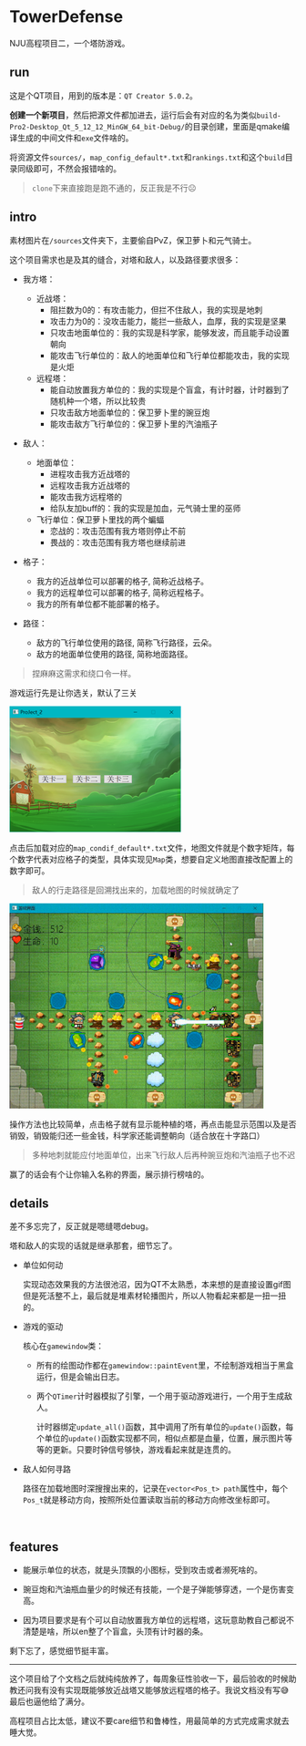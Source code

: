 # TowerDefense

NJU高程项目二，一个塔防游戏。



## run

这是个QT项目，用到的版本是：`QT Creator 5.0.2`。

**创建一个新项目**，然后把源文件都加进去，运行后会有对应的名为类似`build-Pro2-Desktop_Qt_5_12_12_MinGW_64_bit-Debug/`的目录创建，里面是qmake编译生成的中间文件和`exe`文件啥的。

将资源文件`sources/`，`map_config_default*.txt`和`rankings.txt`和这个`build`目录同级即可，不然会报错啥的。

> `clone`下来直接跑是跑不通的，反正我是不行☹



## intro

素材图片在`/sources`文件夹下，主要偷自PvZ，保卫萝卜和元气骑士。

这个项目需求也是及其的缝合，对塔和敌人，以及路径要求很多：

* 我方塔：
  * 近战塔：
    * 阻拦数为0的：有攻击能力，但拦不住敌人，我的实现是地刺
    * 攻击力为0的：没攻击能力，能拦一些敌人，血厚，我的实现是坚果
    * 只攻击地面单位的：我的实现是科学家，能够发波，而且能手动设置朝向
    * 能攻击飞行单位的：敌人的地面单位和飞行单位都能攻击，我的实现是火炬
  * 远程塔：
    * 能自动放置我方单位的：我的实现是个盲盒，有计时器，计时器到了随机种一个塔，所以比较贵
    * 只攻击敌方地面单位的：保卫萝卜里的豌豆炮
    * 能攻击敌方飞行单位的：保卫萝卜里的汽油瓶子

* 敌人：
  * 地面单位：
    * 进程攻击我方近战塔的
    * 远程攻击我方近战塔的
    * 能攻击我方远程塔的
    * 给队友加buff的：我的实现是加血，元气骑士里的巫师
  * 飞行单位：保卫萝卜里找的两个蝙蝠
    * 恋战的：攻击范围有我方塔则停止不前
    * 畏战的：攻击范围有我方塔也继续前进

* 格子：
  * 我方的近战单位可以部署的格子, 简称近战格子。
  * 我方的远程单位可以部署的格子, 简称远程格子。
  * 我方的所有单位都不能部署的格子。
* 路径：
  * 敌方的飞行单位使用的路径, 简称飞行路径，云朵。
  * 敌方的地面单位使用的路径, 简称地面路径。

> 捏麻麻这需求和绕口令一样。



游戏运行先是让你选关，默认了三关

<img src=".\assets\begin.png" style="zoom:50%;" />

点击后加载对应的`map_condif_default*.txt`文件，地图文件就是个数字矩阵，每个数字代表对应格子的类型，具体实现见`Map`类，想要自定义地图直接改配置上的数字即可。

> 敌人的行走路径是回溯找出来的，加载地图的时候就确定了



<img src=".\assets\show.gif" style="zoom: 50%;" />

操作方法也比较简单，点击格子就有显示能种植的塔，再点击能显示范围以及是否销毁，销毁能归还一些金钱，科学家还能调整朝向（适合放在十字路口）

> 多种地刺就能应付地面单位，出来飞行敌人后再种豌豆炮和汽油瓶子也不迟



赢了的话会有个让你输入名称的界面，展示排行榜啥的。



## details

差不多忘完了，反正就是嗯缝嗯debug。

塔和敌人的实现的话就是继承那套，细节忘了。

* 单位如何动

  实现动态效果我的方法很池沼，因为QT不太熟悉，本来想的是直接设置gif图但是死活整不上，最后就是堆素材轮播图片，所以人物看起来都是一扭一扭的。

* 游戏的驱动

  核心在`gamewindow`类：

  * 所有的绘图动作都在`gamewindow::paintEvent`里，不绘制游戏相当于黑盒运行，但是会输出日志。

  * 两个`QTimer`计时器模拟了引擎，一个用于驱动游戏进行，一个用于生成敌人。

    计时器绑定`update_all()`函数，其中调用了所有单位的`update()`函数，每个单位的`update()`函数实现都不同，相似点都是血量，位置，展示图片等等的更新。只要时钟信号够快，游戏看起来就是连贯的。

* 敌人如何寻路

  路径在加载地图时深搜搜出来的，记录在`vector<Pos_t> path`属性中，每个`Pos_t`就是移动方向，按照所处位置读取当前的移动方向修改坐标即可。



​	

## features

* 能展示单位的状态，就是头顶飘的小图标，受到攻击或者濒死啥的。

* 豌豆炮和汽油瓶血量少的时候还有技能，一个是子弹能够穿透，一个是伤害变高。

* 因为项目要求是有个可以自动放置我方单位的远程塔，这玩意助教自己都说不清楚是啥，所以en整了个盲盒，头顶有计时器的条。

剩下忘了，感觉细节挺丰富。



-----

这个项目给了个文档之后就纯纯放养了，每周象征性验收一下，最后验收的时候助教还问我有没有实现既能够放近战塔又能够放远程塔的格子。我说文档没有写😅最后也逼他给了满分。



高程项目占比太低，建议不要care细节和鲁棒性，用最简单的方式完成需求就去睡大觉。
